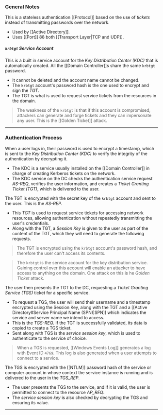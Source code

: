 ### General Notes

This is a stateless authentication [[Protocol]] based on the use of *tickets* instead of transmitting passwords over the network.
- Used by [[Active Directory]].
- Uses [[Port]] 88 both [[Transport Layer|TCP and UDP]].

##### `krbtgt` Service Account

This is a built in service account for the *Key Distribution Center (KDC)* that is automatically created. All the [[Domain Controller]]s share the same `krbtgt` password.
- It cannot be deleted and the account name cannot be changed.
- The `krbtgt` account's password hash is the one used to encrypt and sign the *TGT*.
- The TGT is what is used to request service tickets from the resources in the domain.

> The weakness of the `krbtgt` is that if this account is compromised, attackers can generate and forge tickets and they can impersonate any user. This is the [[Golden Ticket]] attack.

---
### Authentication Process

When a user logs in, their password is used to encrypt a timestamp, which is sent to the *Key Distribution Center (KDC)* to verify the integrity of the authentication by decrypting it. 
- The KDC is a service usually installed on the [[Domain Controller]] in charge of creating Kerberos tickets on the network.
- The KDC service on the DC checks the authentication service request *AS-REQ*, verifies the user information, and creates a *Ticket Granting Ticket (TGT)*, which is delivered to the user.

The TGT is encrypted with the secret key of the `krbtgt` account and sent to the user. This is the *AS-REP*.
- This *TGT* is used to request service tickets for accessing network resources, allowing authentication without repeatedly transmitting the user's credentials.
- Along with the TGT, a *Session Key* is given to the user as part of the content of the TGT, which they will need to generate the following requests.

> The TGT is encrypted using the `krbtgt` account's password hash, and therefore the user can't access its contents.

> The `krbtgt` is the service account for the key distribution service. Gaining control over this account will enable an attacker to have access to anything on the domain. One attack on this is he *Golden Ticket* attack.

The user then presents the TGT to the DC, requesting a *Ticket Granting Service (TGS)* ticket for a specific service.
- To request a TGS, the user will send their username and a timestamp encrypted using the Session Key, along with the TGT and a [[Active Directory#Service Principal Name (SPN)|SPN]] which indicates the service and server name we intend to access.
- This is the *TGS-REQ*. If the TGT is successfully validated, its data is copied to create a TGS ticket.
- Sent along with TGS is the *service session key*, which is used to authenticate to the service of choice.

> When a TGS is requested, [[Windows Events Log]] generates a log with Event ID `4769`. This log is also generated when a user attempts to connect to a service.

The TGS is encrypted with the [[NTLM]] password hash of the service or computer account in whose context the service instance is running and is delivered to the user in the *TGS_REP*.
- The user presents the TGS to the service, and if it is valid, the user is permitted to connect to the resource *AP_REQ*.
- The *service session key* is also checked by decrypting the TGS and ensuring its value.

---
